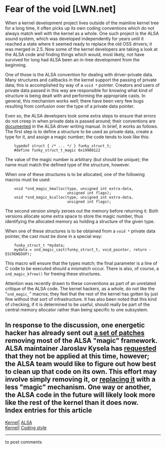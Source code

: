 # Fear of the void [LWN.net]

When a kernel development project lives outside of the mainline kernel tree for a long time, it often picks up its own coding conventions which do not always match well with the kernel as a whole. One such project is the ALSA sound system, which was developed independently for years until it reached a state where it seemed ready to replace the old OSS drivers; it was merged in 2.5. Now some of the kernel developers are taking a look at the ALSA code and finding things which would, most likely, not have survived for long had ALSA been an in-tree development from the beginning. 

One of those is the ALSA convention for dealing with driver-private data. Many structures and callbacks in the kernel support the passing of private data; this is accomplished by way of a `void *` pointer. Creators and users of private data passed in this way are responsible for knowing what kind of structure is being dealt with and performing the appropriate casts. In general, this mechanism works well; there have been very few bugs resulting from confusion over the type of a private data pointer. 

Even so, the ALSA developers took some extra steps to ensure that errors do not creep in when private data is passed around; their conventions are [documented](http://www.alsa-project.org/~iwai/writing-an-alsa-driver/x254.htm#CARD-MANAGEMENT-CHIP-WHAT-ADVANTAGE) in the ALSA driver writing manual. In brief, it works as follows. The first step is to define a structure to be used as private data, create a type for it, and assign a magic number; the code tends to look like this: 
    
    
        typedef struct { /* ... */ } funky_struct_t;
        #define funky_struct_t_magic 0x19980122
    

The value of the magic number is arbitrary (but should be unique); the name must match the defined type of the structure, however. 

When one of these structures is to be allocated, one of the following macros must be used: 
    
    
        void *snd_magic_kmalloc(type, unsigned int extra-data, 
                                unsigned int flags);
        void *snd_magic_kcalloc(type, unsigned int extra-data, 
                                unsigned int flags);
    

The second version simply zeroes out the memory before returning it. Both versions allocate some extra space to store the magic number, thus identifying the allocated memory as holding a structure of the given type. 

When one of these structures is to be obtained from a `void *` private data pointer, the cast must be done in a special way: 
    
    
        funky_struct_t *mydata;
        mydata = snd_magic_cast(funky_struct_t, void_pointer, return -ESCREWEDUP);
    

This macro will ensure that the types match; the final parameter is a line of C code to be executed should a mismatch occur. There is also, of course, a `snd_magic_kfree()` for freeing these structures. 

Attention was recently drawn to these conventions as part of an unrelated critique of the ALSA code. The kernel hackers, as a whole, do not like the "`snd_magic_`" macros; they feel that the rest of the kernel has gotten by just fine without that sort of infrastructure. It has also been noted that this kind of checking, if it is determined to be useful, should really be part of the central memory allocator rather than being specific to one subsystem. 

In response to the discussion, one energetic hacker has already sent out [a set of patches](/Articles/88778/) removing most of the ALSA "magic" framework. ALSA maintainer Jaroslav Kysela has [requested](/Articles/88779/) that they not be applied at this time, however; the ALSA team would like to figure out how best to clean up that code on its own. This effort may involve simply removing it, or [replacing it](/Articles/88788/) with a less "magic" mechanism. One way or another, the ALSA code in the future will likely look more like the rest of the kernel than it does now.  
Index entries for this article  
---  
[Kernel](/Kernel/Index)| [ALSA](/Kernel/Index#ALSA)  
[Kernel](/Kernel/Index)| [Coding style](/Kernel/Index#Coding_style)  
  


* * *

to post comments 
